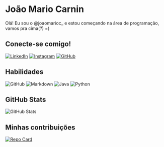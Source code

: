 # João Mario Carnin
Olá! Eu sou o @joaomarioc_ e estou começando na área de programação, vamos pra cima(?) =)

## Conecte-se comigo!
[![LinkedIn](https://img.shields.io/badge/LinkedIn-0000ff?style=for-the-badge&logo=linkedin&logoColor=white)](https://www.linkedin.com/in/joaomarioc/) [![Instagram](https://img.shields.io/badge/-Instagram-%230000ff?style=for-the-badge&logo=instagram&logoColor=white)](https://www.instagram.com/joaomarioc_/) [![GitHub](https://img.shields.io/badge/GitHub-0000ff?style=for-the-badge&logo=github&logoColor=white)](https://github.com/joaomarioc)

## Habilidades
![GitHub](https://img.shields.io/badge/GitHub-0000ff?style=for-the-badge&logo=github&logoColor=white) ![Markdown](https://img.shields.io/badge/Markdown-0000ff?style=for-the-badge&logo=markdown) ![Java](https://img.shields.io/badge/java-%230000ff.svg?style=for-the-badge&logo=openjdk&logoColor=white) ![Python](https://img.shields.io/badge/python-0000ff?style=for-the-badge&logo=python&logoColor=ffffff)

## GitHub Stats
![GitHub Stats](https://github-readme-stats.vercel.app/api?username=joaomarioc&theme=transparent&bg_color=0000ff&border_color=0000ff&show_icons=true&icon_color=FFFFFF&title_color=FFFFFF&text_color=FFF)

## Minhas contribuições
[![Repo Card](https://github-readme-stats.vercel.app/api/pin/?username=joaomarioc&repo=dio-lab-open-source-by-joao&bg_color=0000ff&border_color=0000ff&show_icons=true&icon_color=ffffff&title_color=ffffff&text_color=ffffff)](https://github.com/joaomarioc/dio-lab-open-source-by-joao)
